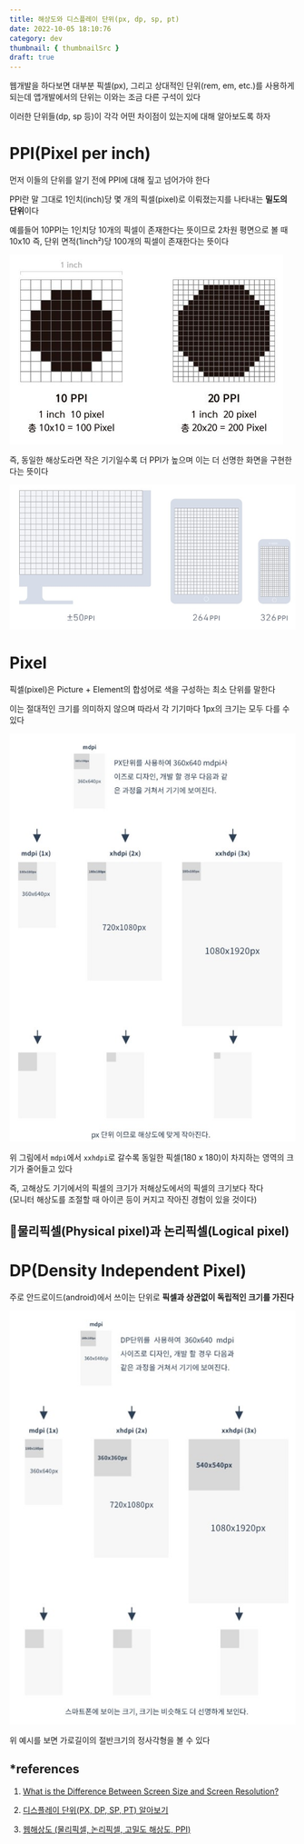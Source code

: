```yaml
---
title: 해상도와 디스플레이 단위(px, dp, sp, pt)
date: 2022-10-05 18:10:76
category: dev
thumbnail: { thumbnailSrc }
draft: true
---
```


웹개발을 하다보면 대부분 픽셀(px), 그리고 상대적인 단위(rem, em, etc.)를 사용하게 되는데 앱개발에서의 단위는 이와는 조금 다른 구석이 있다

이러한 단위들(dp, sp 등)이 각각 어떤 차이점이 있는지에 대해 알아보도록 하자

# PPI(Pixel per inch)

먼저 이들의 단위를 알기 전에 PPI에 대해 짚고 넘어가야 한다

PPI란 말 그대로 1인치(inch)당 몇 개의 픽셀(pixel)로 이뤄졌는지를 나타내는 **밀도의 단위**이다

예를들어 10PPI는 1인치당 10개의 픽셀이 존재한다는 뜻이므로 2차원 평면으로 볼 때 10x10 즉, 단위 면적(1inch²)당 100개의 픽셀이 존재한다는 뜻이다

![PPI](./images/resolution_and_units_03.JPG)

즉, 동일한 해상도라면 작은 기기일수록 더 PPI가 높으며 이는 더 선명한 화면을 구현한다는 뜻이다

![각 기기별 PPI](./images/resolution_and_units_04.JPG)

# Pixel

픽셀(pixel)은 Picture + Element의 합성어로 색을 구성하는 최소 단위를 말한다

이는 절대적인 크기를 의미하지 않으며 따라서 각 기기마다 1px의 크기는 모두 다를 수 있다

![px이 모바일에서 적용될 때 영역](./images/resolution_and_units_02.JPG)

위 그림에서 `mdpi`에서 `xxhdpi`로 갈수록 동일한 픽셀(180 x 180)이 차지하는 영역의 크기가 줄어들고 있다

즉, 고해상도 기기에서의 픽셀의 크기가 저해상도에서의 픽셀의 크기보다 작다<br />(모니터 해상도를 조절할 때 아이콘 등이 커지고 작아진 경험이 있을 것이다)

## 🍪물리픽셀(Physical pixel)과 논리픽셀(Logical pixel)



# DP(Density Independent Pixel)

주로 안드로이드(android)에서 쓰이는 단위로 **픽셀과 상관없이 독립적인 크기를 가진다**

![dpi별 dp의 영역(크기)](./images/resolution_and_units_01.JPG)

위 예시를 보면 가로길이의 절반크기의 정사각형을 볼 수 있다

## \*references

1. [What is the Difference Between Screen Size and Screen Resolution?](https://www.itsasap.com/blog/screen-size-vs-screen-resolution)

2. [디스플레이 단위(PX, DP, SP, PT) 알아보기](https://brunch.co.kr/@zalhanilll/407)

3. [웹해상도 (물리픽셀, 논리픽셀, 고밀도 해상도, PPI)](https://abcdqbbq.tistory.com/47)
